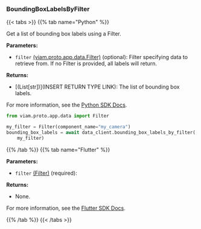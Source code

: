 ### BoundingBoxLabelsByFilter

{{< tabs >}}
{{% tab name="Python" %}}

Get a list of bounding box labels using a Filter.

**Parameters:**

- `filter` [(viam.proto.app.data.Filter)](https://python.viam.dev/autoapi/viam/proto/app/data/index.html#viam.proto.app.data.Filter) (optional): Filter specifying data to retrieve from. If no Filter is provided, all labels will return.

**Returns:**

- [(List[str])](INSERT RETURN TYPE LINK): The list of bounding box labels.

For more information, see the [Python SDK Docs](https://python.viam.dev/autoapi/viam/app/data_client/index.html#viam.app.data_client.DataClient.bounding_box_labels_by_filter).

``` python {class="line-numbers linkable-line-numbers"}
from viam.proto.app.data import Filter

my_filter = Filter(component_name="my_camera")
bounding_box_labels = await data_client.bounding_box_labels_by_filter(
    my_filter)
```

{{% /tab %}}
{{% tab name="Flutter" %}}

**Parameters:**

- `filter` [(Filter)](https://flutter.viam.dev/viam_protos.app.data/Filter-class.html) (required):

**Returns:**

- None.

For more information, see the [Flutter SDK Docs](https://flutter.viam.dev/viam_protos.app.data/DataServiceClient/boundingBoxLabelsByFilter.html).

{{% /tab %}}
{{< /tabs >}}
